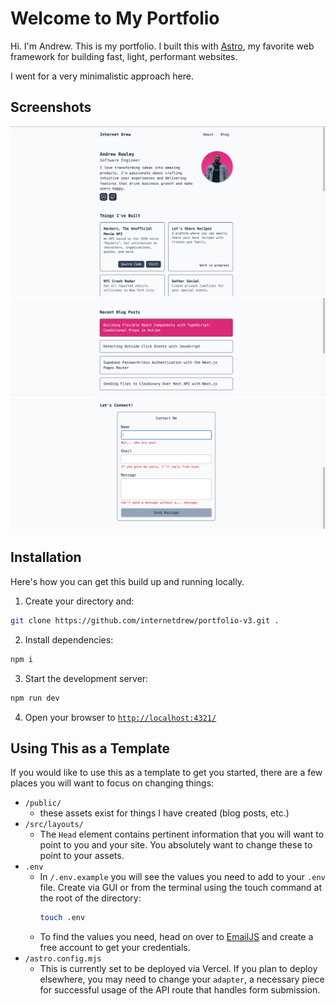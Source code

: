 # Welcome to My Portfolio

Hi. I'm Andrew. This is my portfolio. I built this with [Astro](https://astro.build/), my favorite web framework for building fast, light, performant websites.

I went for a very minimalistic approach here.

## Screenshots

![Screenshot 1](public/screenshot1.png)
![Screenshot 2](public/screenshot2.png)
![Screenshot 2](public/screenshot3.png)

## Installation

Here's how you can get this build up and running locally.

1. Create your directory and:

```sh
git clone https://github.com/internetdrew/portfolio-v3.git .
```

2. Install dependencies:

```sh
npm i
```

3. Start the development server:

```sh
npm run dev
```

4. Open your browser to [`http://localhost:4321/`](http://localhost:4321/)

## Using This as a Template

If you would like to use this as a template to get you started, there are a few places you will want to focus on changing things:

- `/public/`
  - these assets exist for things I have created (blog posts, etc.)
- `/src/layouts/`
  - The `Head` element contains pertinent information that you will want to point to you and your site. You absolutely want to change these to point to your assets.
- `.env`
  - In `/.env.example` you will see the values you need to add to your `.env` file. Create via GUI or from the terminal using the touch command at the root of the directory:
    ```sh
    touch .env
    ```
  - To find the values you need, head on over to [EmailJS](https://www.emailjs.com/) and create a free account to get your credentials.
- `/astro.config.mjs`
  - This is currently set to be deployed via Vercel. If you plan to deploy elsewhere, you may need to change your `adapter`, a necessary piece for successful usage of the API route that handles form submission.
